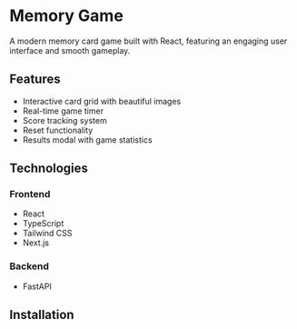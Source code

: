 # Memory Game

A modern memory card game built with React, featuring an engaging user interface and smooth gameplay.

## Features

- Interactive card grid with beautiful images
- Real-time game timer
- Score tracking system
- Reset functionality
- Results modal with game statistics

## Technologies

### Frontend

- React
- TypeScript
- Tailwind CSS
- Next.js

### Backend

- FastAPI

## Installation
